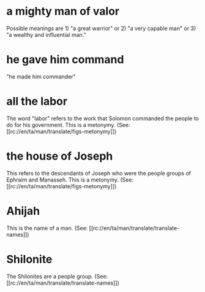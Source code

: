 # a mighty man of valor

Possible meanings are 1) "a great warrior" or 2) "a very capable man" or 3) "a wealthy and influential man."

# he gave him command

"he made him commander"

# all the labor

The word "labor" refers to the work that Solomon commanded the people to do for his government. This is a metonymy. (See: [[rc://en/ta/man/translate/figs-metonymy]])

# the house of Joseph

This refers to the descendants of Joseph who were the people groups of Ephraim and Manasseh. This is a metonymy. (See: [[rc://en/ta/man/translate/figs-metonymy]])

# Ahijah

This is the name of a man. (See: [[rc://en/ta/man/translate/translate-names]])

# Shilonite

The Shilonites are a people group. (See: [[rc://en/ta/man/translate/translate-names]])